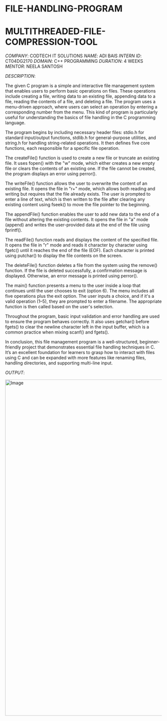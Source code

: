 # FILE-HANDLING-PROGRAM
# MULTITHREADED-FILE-COMPRESSION-TOOL
*COMPANY*: CODTECH IT SOLUTIONS
*NAME*: ADI BAIS
*INTERN ID*: CT04DG2170
*DOMAIN*: C++ PROGRAMMING
*DURATION*: 4 WEEKS
*MENTOR*: NEELA SANTOSH

*DESCRIPTION*:

The given C program is a simple and interactive file management system that enables users to perform basic operations on files. These operations include creating a file, writing data to an existing file, appending data to a file, reading the contents of a file, and deleting a file. The program uses a menu-driven approach, where users can select an operation by entering a corresponding number from the menu. This kind of program is particularly useful for understanding the basics of file handling in the C programming language.

The program begins by including necessary header files: stdio.h for standard input/output functions, stdlib.h for general-purpose utilities, and string.h for handling string-related operations. It then defines five core functions, each responsible for a specific file operation.

The createFile() function is used to create a new file or truncate an existing file. It uses fopen() with the "w" mode, which either creates a new empty file or clears the contents of an existing one. If the file cannot be created, the program displays an error using perror().

The writeFile() function allows the user to overwrite the content of an existing file. It opens the file in "r+" mode, which allows both reading and writing but requires that the file already exists. The user is prompted to enter a line of text, which is then written to the file after clearing any existing content using fseek() to move the file pointer to the beginning.

The appendFile() function enables the user to add new data to the end of a file without altering the existing contents. It opens the file in "a" mode (append) and writes the user-provided data at the end of the file using fprintf().

The readFile() function reads and displays the content of the specified file. It opens the file in "r" mode and reads it character by character using fgetc() until it reaches the end of the file (EOF). Each character is printed using putchar() to display the file contents on the screen.

The deleteFile() function deletes a file from the system using the remove() function. If the file is deleted successfully, a confirmation message is displayed. Otherwise, an error message is printed using perror().

The main() function presents a menu to the user inside a loop that continues until the user chooses to exit (option 6). The menu includes all five operations plus the exit option. The user inputs a choice, and if it's a valid operation (1–5), they are prompted to enter a filename. The appropriate function is then called based on the user's selection.

Throughout the program, basic input validation and error handling are used to ensure the program behaves correctly. It also uses getchar() before fgets() to clear the newline character left in the input buffer, which is a common practice when mixing scanf() and fgets().

In conclusion, this file management program is a well-structured, beginner-friendly project that demonstrates essential file handling techniques in C. It’s an excellent foundation for learners to grasp how to interact with files using C and can be expanded with more features like renaming files, handling directories, and supporting multi-line input.

*OUTPUT*:

<img width="1920" height="1080" alt="Image" src="https://github.com/user-attachments/assets/5ba6bed2-3669-4806-b9bc-ad48d031911d" />
